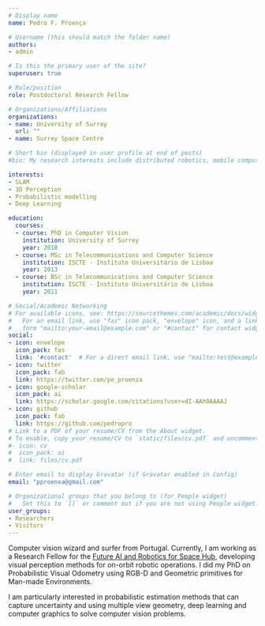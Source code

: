 ```yaml
---
# Display name
name: Pedro F. Proença

# Username (this should match the folder name)
authors:
- admin

# Is this the primary user of the site?
superuser: true

# Role/position
role: Postdoctoral Research Fellow

# Organizations/Affiliations
organizations:
- name: University of Surrey
  url: ""
- name: Surrey Space Centre

# Short bio (displayed in user profile at end of posts)
#bio: My research interests include distributed robotics, mobile computing and programmable matter.

interests:
- SLAM
- 3D Perception
- Probabilistic modelling
- Deep Learning

education:
  courses:
  - course: PhD in Computer Vision
    institution: University of Surrey
    year: 2018
  - course: MSc in Telecommunications and Computer Science
    institution: ISCTE - Instituto Universitário de Lisboa
    year: 2013
  - course: BSc in Telecommunications and Computer Science
    institution: ISCTE - Instituto Universitário de Lisboa
    year: 2011

# Social/Academic Networking
# For available icons, see: https://sourcethemes.com/academic/docs/widgets/#icons
#   For an email link, use "fas" icon pack, "envelope" icon, and a link in the
#   form "mailto:your-email@example.com" or "#contact" for contact widget.
social:
- icon: envelope
  icon_pack: fas
  link: '#contact'  # For a direct email link, use "mailto:test@example.org".
- icon: twitter
  icon_pack: fab
  link: https://twitter.com/pe_proenza
- icon: google-scholar
  icon_pack: ai
  link: https://scholar.google.com/citations?user=dI-AAh0AAAAJ
- icon: github
  icon_pack: fab
  link: https://github.com/pedropro
# Link to a PDF of your resume/CV from the About widget.
# To enable, copy your resume/CV to `static/files/cv.pdf` and uncomment the lines below.  
#- icon: cv
#  icon_pack: ai
#  link: files/cv.pdf

# Enter email to display Gravatar (if Gravatar enabled in Config)
email: "pproenxa@gmail.com"

# Organizational groups that you belong to (for People widget)
#   Set this to `[]` or comment out if you are not using People widget.  
user_groups:
- Researchers
- Visitors
---
```


Computer vision wizard and surfer from Portugal. Currently, I am working as a Research Fellow for the [Future AI and Robotics for Space Hub](https://www.fairspacehub.org/), developing visual perception methods for on-orbit robotic operations. I did my PhD on Probabilistic Visual Odometry using RGB-D and Geometric primitives for Man-made Environments.

I am particularly interested in probabilistic estimation methods that can capture uncertainty and using multiple view geometry, deep learning and computer graphics to solve computer vision problems.

